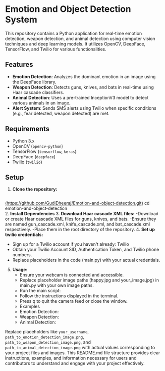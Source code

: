 # Emotion and Object Detection System

This repository contains a Python application for real-time emotion detection, weapon detection, and animal detection using computer vision techniques and deep learning models. It utilizes OpenCV, DeepFace, TensorFlow, and Twilio for various functionalities.

## Features

- **Emotion Detection**: Analyzes the dominant emotion in an image using the DeepFace library.
- **Weapon Detection**: Detects guns, knives, and bats in real-time using Haar cascade classifiers.
- **Animal Detection**: Uses a pre-trained InceptionV3 model to detect various animals in an image.
- **Alert System**: Sends SMS alerts using Twilio when specific conditions (e.g., fear detected, weapon detected) are met.

## Requirements

- Python 3.x
- OpenCV (`opencv-python`)
- TensorFlow (`tensorflow`, `keras`)
- DeepFace (`deepface`)
- Twilio (`twilio`)

## Setup

1. **Clone the repository:**
   ```bash
  [(https://github.com/GudiDheeraj/Emotion-and-object-detection.git)](https://github.com/GudiDheeraj/Emotion-and-object-detection.git)
   cd emotion-and-object-detection  
2. **Install Dependencies**
3. **Download Haar cascade XML files:**
-Download or create Haar cascade XML files for guns, knives, and bats.
-Ensure they are named gun_cascade.xml, knife_cascade.xml, and bat_cascade.xml respectively.
-Place them in the root directory of the repository.
4. **Set up twilio credentials:**
  - Sign up for a Twilio account if you haven't already: Twilio
  - Obtain your Twilio Account SID, Authentication Token, and Twilio phone numbers.
  - Replace placeholders in the code (main.py) with your actual credentials.
5. **Usage:**
   - Ensure your webcam is connected and accessible.
   - Replace placeholder image paths (happy.jpg and your_image.jpg) in main.py with your own image paths.
   - Run the main script:
   - Follow the instructions displayed in the terminal.
   - Press q to quit the camera feed or close the window.
   - Examples
    - Emotion Detection:
    - Weapon Detection:
    - Animal Detection:


Replace placeholders like `your_username`, `path_to_emotion_detection_image.png`, `path_to_weapon_detection_image.png`, and `path_to_animal_detection_image.png` with actual values corresponding to your project files and images. This README.md file structure provides clear instructions, examples, and information necessary for users and contributors to understand and engage with your project effectively.
